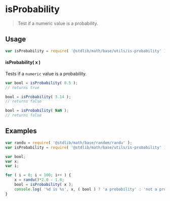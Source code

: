 # isProbability

> Test if a numeric value is a probability.


<section class="usage">

## Usage

``` javascript
var isProbability = require( '@stdlib/math/base/utils/is-probability' );
```

#### isProbability( x )

Tests if a `numeric` value is a probability.

``` javascript
var bool = isProbability( 0.5 );
// returns true

bool = isProbability( 3.14 );
// returns false

bool = isProbability( NaN );
// returns false
```

<!-- </usage> -->


<section class="examples">

## Examples

``` javascript
var randu = require( '@stdlib/math/base/random/randu' );
var isProbability = require( '@stdlib/math/base/utils/is-probability' );

var bool;
var x;
var i;

for ( i = 0; i < 100; i++ ) {
    x = randu()*2.0 - 1.0;
    bool = isProbability( x );
    console.log( '%d is %s', x, ( bool ) ? 'a probability' : 'not a probability' );
}
```

<!-- </examples> -->


<section class="links">

<!-- </links> -->
